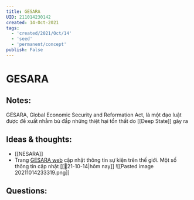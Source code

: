 ```yaml
---
title: GESARA
UID: 211014230142
created: 14-Oct-2021
tags:
  - 'created/2021/Oct/14'
  - 'seed'
  - 'permanent/concept'
publish: False
---
```

# GESARA

## Notes:
GESARA, Global Economic Security and Reformation Act, là một đạo luật được đề xuất nhằm bù đắp những thiệt hại tổn thất do [[Deep State]] gây ra

## Ideas & thoughts:
- [[NESARA]]
- Trang [GESARA web](https://gesara.news/updates.html) cập nhật thông tin sự kiện trên thế giới. Một số thông tin cập nhật [[📝21-10-14|hôm nay]]
	![[Pasted image 20211014233319.png]]

## Questions:
